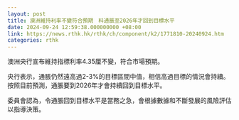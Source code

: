 ```yaml
---
layout: post
title: 澳洲維持利率不變符合預期　料通脹至2026年才回到目標水平
date: 2024-09-24 12:59:38.000000000 +08:00
link: https://news.rthk.hk/rthk/ch/component/k2/1771810-20240924.htm
categories: rthk
---
```


澳洲央行宣布維持指標利率4.35厘不變，符合市場預期。

央行表示，通脹仍然遠高過2-3%的目標區間中值，相信高過目標的情況會持續。按照目前預測，通脹要到2026年才會持續回到目標水平。

委員會認為，令通脹回到目標水平是當務之急，會根據數據和不斷發展的風險評估以指導決策。
